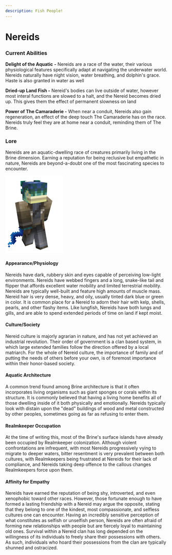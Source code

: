 ```yaml
---
description: Fish People!
---
```


# Nereids

### Current Abilities

**Delight of the Aquatic** **-** Nereids are a race of the water, their various physiological features specifically adapt at navigating the underwater world. Nereids naturally have night vision, water breathing, and dolphin's grace. Haste is also granted in water as well

**Dried-up Land Fish -** Nereid's bodies can live outside of water, however most interal functions are slowed to a halt, and the Nereid becomes dried up. This gives them the effect of permanent slowness on land

**Power of The Camaraderie -** When near a conduit, Nereids also gain regeneration, an effect of the deep touch The Camaraderie has on the race. Nereids truly feel they are at home near a conduit, reminding them of The Brine.

### Lore

Nereids are an aquatic-dwelling race of creatures primarily living in the Brine dimension. Earning a reputation for being reclusive but empathetic in nature, Nereids are beyond-a-doubt one of the most fascinating species to encounter.

![Nereids](../../../../.gitbook/assets/fishy.png)

#### Appearance/Physiology

Nereids have dark, rubbery skin and eyes capable of perceiving low-light environments. Nereids have webbed fingers and a long, snake-like tail and flipper that affords excellent water mobility and limited terrestrial mobility. Nereids are typically well-built and feature high amounts of muscle mass. Nereid hair is very dense, heavy, and oily, usually tinted dark blue or green in color. It is common place for a Nereid to adorn their hair with kelp, shells, pearls, and other flashy items. Like lungfish, Nereids have both lungs and gills, and are able to spend extended periods of time on land if kept moist.

#### Culture/Society

Nereid culture is majorly agrarian in nature, and has not yet achieved an industrial revolution. Their order of government is a clan based system, in which large extended families follow the direction offered by a local matriarch. For the whole of Nereid culture, the importance of family and of putting the needs of others before your own, is of foremost importance within their honor-based society.

#### Aquatic Architecture

A common trend found among Brine architecture is that it often incorporates living organisms such as giant sponges or corals within its structure. It is commonly believed that having a living home benefits all of those dwelling inside of it both physically and emotionally. Nereids typically look with distain upon the "dead" buildings of wood and metal constructed by other peoples, sometimes going as far as refusing to enter them.

#### Realmkeeper Occupation

At the time of writing this, most of the Brine's surface islands have already been occupied by Realmkeeper colonization. Although violent confrontations are infrequent, with most Nereids progressively vying to migrate to deeper waters, bitter resentment is very prevalent between both cultures, with Realmkeepers being frustrated at Nereids for their lack of compliance, and Nereids taking deep offence to the callous changes Realmkeepers force upon them.

#### Affinity for Empathy

Nereids have earned the reputation of being shy, introverted, and even xenophobic toward other races. However, those fortunate enough to have formed a lasting friendship with a Nereid may argue the opposite, stating that they belong to one of the kindest, most compassionate, and selfless cultures one can encounter. Having an incredibly sensitive perception of what constitutes as selfish or unselfish person, Nereids are often afraid of forming new relationships with people but are fiercely loyal to maintaining old ones. Survival within a Nereid clan has long depended on the willingness of its individuals to freely share their possessions with others. As such, individuals who hoard their possessions from the clan are typically shunned and ostracized.
